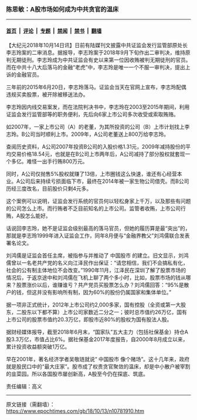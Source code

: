 ### 陈思敏：A股市场如何成为中共贪官的温床

---

#### [首页](../../../..?n10781910) &nbsp;|&nbsp; [评论](../../../../../epoch-comment?n10781910) &nbsp;|&nbsp; [专题](../../../../../epoch-special?n10781910) &nbsp;|&nbsp; [禁闻](../../../../../epoch-news?n10781910) &nbsp;|&nbsp; [禁书](../../../../../books?n10781910) &nbsp;|&nbsp; [翻墙](https://github.com/gfw-breaker/nogfw/blob/master/README.md?n10781910)


<div class="post_content" id="artbody" itemprop="articleBody">
 <!-- article content begin -->
 <p>
  【大纪元2018年10月14日讯】日前有陆媒刊文披露中共证监会发行监管部原处长李志玲案的二审消息。据报导，李志玲案于2018年9月下旬作出二审判决，维持原判无期徒刑。李志玲成为中共证监会有史以来第一位因收贿被判无期徒刑的官员。而在中共十八大后落马的金融“老虎”中，李志玲是唯一一个不服一审判决，提出上诉的金融官员。
 </p>
 <p>
  三年前的2015年6月20日，李志玲落马。证监会当天在官网上宣布，李志玲配偶违规买卖股票，被开除被移送法办。
 </p>
 <p>
  李志玲因内线交易案发，而在法院判决书中，李志玲在2003至2015年期间，利用证监会发行监管部等的职务便利，先后向6家上市公司多次收受或索取贿赂。
 </p>
 <p>
  如2007年，一家上市公司（A）的老董，为其所投资的公司（B）上市计划找上李志玲。B公司当时顺利上市。2009年，A公司老董送上800万给李志玲。
 </p>
 <p>
  查阅历史资料，A公司2007年投资B公司的入股价格1.31元，2009年减持股份的平均交易价格18.54元，也就是在B公司上市两年后，A公司减持了部分股权就套现一个多亿。难怪一出手行贿800万元。
 </p>
 <p>
  同时，A公司仅抛售5%股权就赚了13倍，上市圈钱这么快速，谁还有心经营本业。A公司后来持续亏损面临下市，最终在2014年被一家生物公司借壳。而B公司历经三度改名，目前股价只剩4元多。
 </p>
 <p>
  这个案例可以说明，证监会发行系统的官员何以轻松身家上千万，以及那些有问题的公司怎么上市。而行贿者不乏目前知名的上市公司。监管者收贿，上市公司行贿，A股怎么能好。
 </p>
 <p>
  话说回李志玲，她不是证监会级别最高的落马官员，但她的履历算是最“突出”的，那就是李志玲1999年进入证监会工作，同年8月便与“金融界教父”刘鸿儒联合发表署名论文。
 </p>
 <p>
  刘鸿儒是证监会首任主席，被指参与并推动了
  <ok href="https://www.epochtimes.com/gb/tag/%E4%B8%AD%E5%9B%BD%E8%82%A1%E5%B8%82.html">
   中国股市
  </ok>
  的建立。旧文显示，刘鸿儒曾以一名老共产党的名义向江泽民作出保证：“请您相信，我们不会搞私有化，社会的公有制主体地位不会改变。”1990年11月，江泽民在深圳了解了股票市场的情况后，于返京途中和刘鸿儒在飞机上聊了两个多小时，比如，股票市场的钱从哪来？股票涨价以后，谁赚谁亏？共产党员买股票怎么办？刘鸿儒回答：“95%是散户的钱，但这并没有影响所有制，因为60%的股份仍属国家和集体单位。”
 </p>
 <p>
  据一项非正式统计，2012年上市公司约2,000多家，国有控股（全资或第一大股东，二股东以下都不算）上市公司家数近二分之一；彼时总市值约26万亿，国有上市公司的股票市值约20.3万亿，即股市近80%的股权为国有股法人股。
 </p>
 <p>
  据财经媒体报导，截至2018年6月末，“国家队”五大主力（包括社保基金）持仓A股3.3万亿，市值占比6%。据社保基金2017年度报告，自2000年8月成立以来，累计投资收益额突破1万亿。
 </p>
 <p>
  早在2001年，著名经济学者吴敬琏就说“
  <ok href="https://www.epochtimes.com/gb/tag/%E4%B8%AD%E5%9B%BD%E8%82%A1%E5%B8%82.html">
   中国股市
  </ok>
  像个赌场”。这十几年来，政府就是股民口中的“最大庄家”。股市成了权贵贪官聚敛的温床，却是中小散户被宰割的韭菜园。所以各国股市屡创新高，A股至今仍在探底、筑底。
 </p>
 <p>
  责任编辑：高义
 </p>
 <!-- article content end -->
 <div id="below_article_ad">
 </div>
</div>


---

原文链接（需翻墙）：https://www.epochtimes.com/gb/18/10/13/n10781910.htm